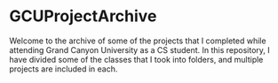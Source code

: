 # GCUProjectArchive
Welcome to the archive of some of the projects that I completed while attending Grand Canyon University as a CS student. In this repository, I have divided 
some of the classes that I took into folders, and multiple projects are included in each.
